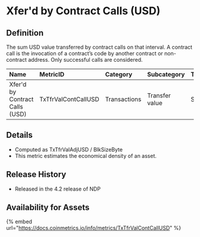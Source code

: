 # Xfer'd by Contract Calls \(USD\)

## Definition

The sum USD value transferred by contract calls on that interval. A contract call is the invocation of a contract’s code by another contract or non-contract address. Only successful calls are considered.

| Name | MetricID | Category | Subcategory | Type | Unit | Interval |
| :--- | :--- | :--- | :--- | :--- | :--- | :--- |
| Xfer'd by Contract Calls \(USD\) | TxTfrValContCallUSD | Transactions | Transfer value | Sum | Native units | 1 day |

## Details

* Computed as TxTfrValAdjUSD / BlkSizeByte
* This metric estimates the economical density of an asset.

## Release History

* Released in the 4.2 release of NDP

## Availability for Assets

{% embed url="https://docs.coinmetrics.io/info/metrics/TxTfrValContCallUSD" %}



